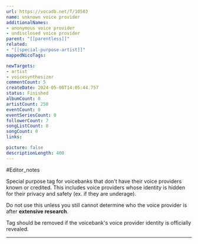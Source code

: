 ```yaml
---
url: https://vocadb.net/T/10503
name: unknown voice provider
additionalNames: 
- anonymous voice provider
- undisclosed voice provider
parent: "[[parentless]]"
related:
- "[[special-purpose-artist]]"
mappedNicoTags:

newTargets:
- artist
- voicesynthesizer
commentCount: 5
createDate: 2024-05-08T14:05:44.757
status: Finished
albumCount: 0
artistCount: 250
eventCount: 0
eventSeriesCount: 0
followerCount: 7
songListCount: 0
songCount: 0
links: 

picture: false
descriptionLength: 400
---
```


#Editor_notes

Special purpose tag for voicebanks that don't have their voice providers known or credited. This includes voice providers whose identity is hidden for their privacy and safety (ex. if they are underage).

Do not use this unless you still cannot determine who the voice provider is after **extensive research**.

Tag should be removed if the voicebank's voice provider identity is officially revealed.

---

